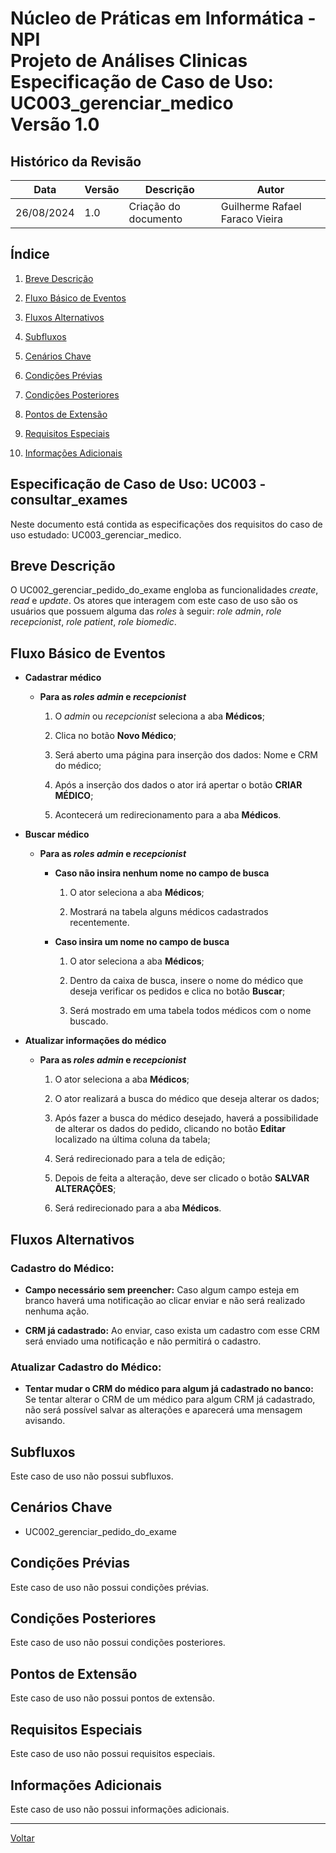 # Núcleo de Práticas em Informática - NPI </br> Projeto de Análises Clinicas </br> Especificação de Caso de Uso: UC003_gerenciar_medico </br> Versão 1.0

## Histórico da Revisão

| Data | Versão | Descrição | Autor |
| ---- | ------ | --------- | ----- |
| 26/08/2024 | 1.0 | Criação do documento | Guilherme Rafael Faraco Vieira |

## Índice

1. [Breve Descrição](#breve-descrição)

2. [Fluxo Básico de Eventos](#fluxo-básico-de-eventos)

3. [Fluxos Alternativos](#fluxos-alternativos)

4. [Subfluxos](#subfluxos)

5. [Cenários Chave](#cenários-chave)

6. [Condições Prévias](#condições-prévias)

7. [Condições Posteriores](#condições-posteriores)

8. [Pontos de Extensão](#pontos-de-extensão)

9. [Requisitos Especiais](#requisitos-especiais)

10. [Informações Adicionais](#informações-adicionais)

## Especificação de Caso de Uso: UC003 - consultar_exames

Neste documento está contida as especificações dos requisitos do caso de uso estudado: UC003_gerenciar_medico.

## Breve Descrição

O UC002_gerenciar_pedido_do_exame engloba as funcionalidades *create*, *read* e *update*. Os atores que interagem com este caso de uso são os usuários que possuem alguma das *roles* à seguir: *role admin*, *role recepcionist*, *role patient*, *role biomedic*.

## Fluxo Básico de Eventos

- **Cadastrar médico**

  - **Para as *roles admin* e *recepcionist***

    1. O *admin* ou *recepcionist* seleciona a aba **Médicos**;

    2. Clica no botão **Novo Médico**;

    3. Será aberto uma página para inserção dos dados: Nome e CRM do médico;

    4. Após a inserção dos dados o ator irá apertar o botão **CRIAR MÉDICO**;

    5. Acontecerá um redirecionamento para a aba **Médicos**.

- **Buscar médico**

  - **Para as *roles admin* e *recepcionist***

    - **Caso não insira nenhum nome no campo de busca**

        1. O ator seleciona a aba **Médicos**;

        2. Mostrará na tabela alguns médicos cadastrados recentemente.

    - **Caso insira um nome no campo de busca**

        1. O ator seleciona a aba **Médicos**;

        2. Dentro da caixa de busca, insere o nome do médico que deseja verificar os pedidos e clica no botão **Buscar**;

        3. Será mostrado em uma tabela todos médicos com o nome buscado.
  
- **Atualizar informações do médico**

  - **Para as *roles admin* e *recepcionist***

    1. O ator seleciona a aba **Médicos**;

    2. O ator realizará a busca do médico que deseja alterar os dados;

    3. Após fazer a busca do médico desejado, haverá a possibilidade de alterar os dados do pedido, clicando no botão **Editar** localizado na última coluna da tabela;

    4. Será redirecionado para a tela de edição;

    5. Depois de feita a alteração, deve ser clicado o botão **SALVAR ALTERAÇÕES**;

    6. Será redirecionado para a aba **Médicos**.

## Fluxos Alternativos

### **Cadastro do Médico:**
  
- **Campo necessário sem preencher:** Caso algum campo esteja em branco haverá uma notificação ao clicar enviar e não será realizado nenhuma ação.

- **CRM já cadastrado:** Ao enviar, caso exista um cadastro com esse CRM será enviado uma notificação e não permitirá o cadastro.

### **Atualizar Cadastro do Médico:**

- **Tentar mudar o CRM do médico para algum já cadastrado no banco:** Se tentar alterar o CRM de um médico para algum CRM já cadastrado, não será possível salvar as alterações e aparecerá uma mensagem avisando.

## Subfluxos

Este caso de uso não possui subfluxos.

## Cenários Chave

- UC002_gerenciar_pedido_do_exame

## Condições Prévias

Este caso de uso não possui condições prévias.

## Condições Posteriores

Este caso de uso não possui condições posteriores.

## Pontos de Extensão

Este caso de uso não possui pontos de extensão.

## Requisitos Especiais

Este caso de uso não possui requisitos especiais.

## Informações Adicionais

Este caso de uso não possui informações adicionais.

---

[Voltar](README.md)
